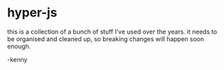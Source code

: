 # hyper-js

this is a collection of a bunch of stuff I've used over the years. it needs to be organised and cleaned up, so breaking changes will happen soon enough.

-kenny
